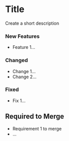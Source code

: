 # Title

Create a short description


### New Features
- Feature 1...

### Changed
- Change 1...
- Change 2...

### Fixed
- Fix 1...

## Required to Merge
- Requirement 1 to merge
- ...

